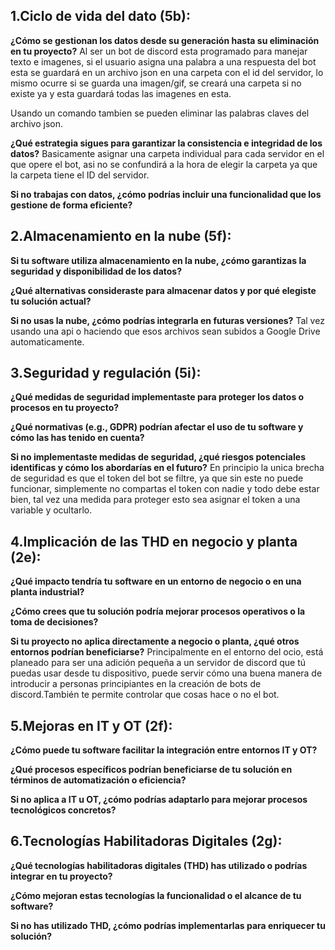 ## 1.Ciclo de vida del dato (5b):
**¿Cómo se gestionan los datos desde su generación hasta su eliminación en tu proyecto?**
Al ser un bot de discord esta programado para manejar texto e imagenes, si el usuario asigna una palabra a una respuesta del bot esta se guardará en un archivo json en una carpeta con el id del servidor, lo mismo ocurre si se guarda una imagen/gif, se creará una carpeta si no existe ya y esta guardará todas las imagenes en esta.

Usando un comando tambien se pueden eliminar las palabras claves del archivo json.

**¿Qué estrategia sigues para garantizar la consistencia e integridad de los datos?**
Basicamente asignar una carpeta individual para cada servidor en el que opere el bot, asi no se confundirá a la hora de elegir la carpeta ya que la carpeta tiene el ID del servidor.

**Si no trabajas con datos, ¿cómo podrías incluir una funcionalidad que los gestione de forma eficiente?**


## 2.Almacenamiento en la nube (5f):
**Si tu software utiliza almacenamiento en la nube, ¿cómo garantizas la seguridad y disponibilidad de los datos?**


**¿Qué alternativas consideraste para almacenar datos y por qué elegiste tu solución actual?**


**Si no usas la nube, ¿cómo podrías integrarla en futuras versiones?**
Tal vez usando una api o haciendo que esos archivos sean subidos a Google Drive automaticamente.

## 3.Seguridad y regulación (5i):
**¿Qué medidas de seguridad implementaste para proteger los datos o procesos en tu proyecto?**


**¿Qué normativas (e.g., GDPR) podrían afectar el uso de tu software y cómo las has tenido en cuenta?**


**Si no implementaste medidas de seguridad, ¿qué riesgos potenciales identificas y cómo los abordarías en el futuro?**
En principio la unica brecha de seguridad es que el token del bot se filtre, ya que sin este no puede funcionar, simplemente no compartas el token con nadie y todo debe estar bien, tal vez una medida para proteger esto sea asignar el token a una variable y ocultarlo.

## 4.Implicación de las THD en negocio y planta (2e):
**¿Qué impacto tendría tu software en un entorno de negocio o en una planta industrial?**

**¿Cómo crees que tu solución podría mejorar procesos operativos o la toma de decisiones?**

**Si tu proyecto no aplica directamente a negocio o planta, ¿qué otros entornos podrían beneficiarse?**
Principalmente en el entorno del ocio, está planeado para ser una adición pequeña a un servidor de discord que tú puedas usar desde tu dispositivo, puede servir cómo una buena manera de introducir a personas principiantes en la creación de bots de discord.También te permite controlar que cosas hace o no el bot.

## 5.Mejoras en IT y OT (2f):
**¿Cómo puede tu software facilitar la integración entre entornos IT y OT?**

**¿Qué procesos específicos podrían beneficiarse de tu solución en términos de automatización o eficiencia?**

**Si no aplica a IT u OT, ¿cómo podrías adaptarlo para mejorar procesos tecnológicos concretos?**


## 6.Tecnologías Habilitadoras Digitales (2g):
**¿Qué tecnologías habilitadoras digitales (THD) has utilizado o podrías integrar en tu proyecto?**

**¿Cómo mejoran estas tecnologías la funcionalidad o el alcance de tu software?**

**Si no has utilizado THD, ¿cómo podrías implementarlas para enriquecer tu solución?**
